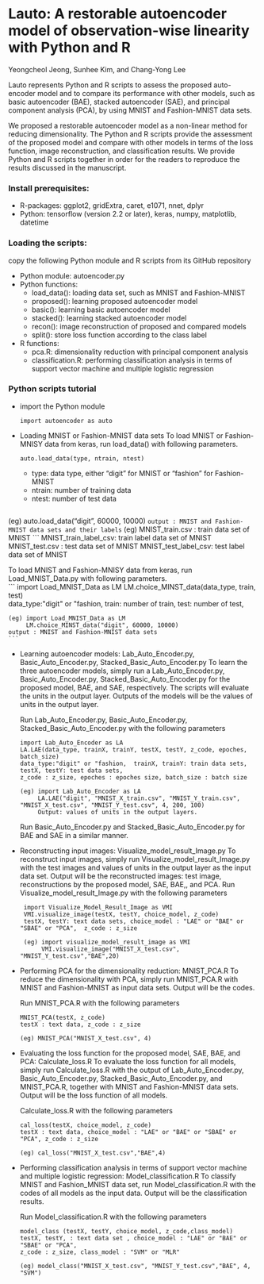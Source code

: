 # Lauto: A restorable autoencoder model of observation-wise linearity with Python and R


Yeongcheol Jeong, Sunhee Kim, and Chang-Yong Lee

Lauto represents Python and R scripts to assess the proposed auto-encoder model and to compare its performance with other models, such as basic autoencoder (BAE), stacked autoencoder (SAE), and principal component analysis (PCA), by using MNIST and Fashion-MNIST data sets.


We proposed a restorable autoencoder model as a non-linear method for reducing dimensionality. The Python and R scripts provide the assessment of the proposed model and compare with other models in terms of the loss function, image reconstruction, and classification results. We provide Python and R scripts together in order for the readers to reproduce the results discussed in the manuscript.

### Install prerequisites:
* R-packages: ggplot2, gridExtra, caret, e1071, nnet, dplyr
* Python: tensorflow (version 2.2 or later), keras, numpy, matplotlib, datetime

### Loading the scripts: 
   copy the following Python module and R scripts from its GitHub repository

* Python module: autoencoder.py
* Python functions: 	
    + load_data(): loading data set, such as MNIST and Fashion-MNIST
    + proposed(): learning proposed autoencoder model
    + basic(): learning basic autoencoder model
    + stacked(): learning stacked autoencoder model
    + recon(): image reconstruction of proposed and compared models
    + split(): store loss function according to the class label
* R functions:
    + pca.R: dimensionality reduction with principal component analysis
    + classification.R: performing classification analysis in terms of support vector machine
                            and multiple logistic regression


### Python scripts tutorial
* import the Python module 
    ```
    import autoencoder as auto
    ```
* Loading MNIST or Fashion-MNIST data sets
To load MNIST or Fashion-MNISY data from keras, run load_data() with following parameters.

    ```
    auto.load_data(type, ntrain, ntest) 
    ```
    + type: data type, either “digit” for MNIST or “fashion” for Fashion-MNIST
    + ntrain: number of training data		
    + ntest: number of test data
    ```
(eg) auto.load_data(“digit”, 60000, 10000)
    ```
output : MNIST and Fashion-MNIST data sets and their labels
    ```
(eg) MNIST_train.csv : train data set of MNIST
    ```
MNIST_train_label_csv:  train label data set of MNIST 
MNIST_test.csv : test data set of MNIST
MNIST_test_label_csv: test label data set of MNIST 


To load MNIST and Fashion-MNISY data from keras, run Load_MNIST_Data.py with following parameters.   
    ```
    import Load_MNIST_Data as LM
    LM.choice_MINST_data(data_type, train, test)  
    data_type:"digit" or "fashion, 	train: number of train, test: number of test,	

    (eg) import Load_MNIST_Data as LM
         LM.choice_MINST_data("digit", 60000, 10000) 
    output : MNIST and Fashion-MNIST data sets
    ```
* Learning autoencoder models: Lab_Auto_Encoder.py, Basic_Auto_Encoder.py, Stacked_Basic_Auto_Encoder.py
To learn the three autoencoder models, simply run a Lab_Auto_Encoder.py, Basic_Auto_Encoder.py, Stacked_Basic_Auto_Encoder.py for the proposed model, BAE, and SAE, respectively. The scripts will evaluate the units in the output layer. Outputs of the models will be the values of units in the output layer.

    Run Lab_Auto_Encoder.py, Basic_Auto_Encoder.py, Stacked_Basic_Auto_Encoder.py with the following parameters
    ```    
    import Lab_Auto_Encoder as LA
    LA.LAE(data_type, trainX, trainY, testX, testY, z_code, epoches, batch_size)
    data_type:"digit" or "fashion, 	trainX, trainY: train data sets, testX, testY: test data sets,     
    z_code : z_size, epoches : epoches size, batch_size : batch size

    (eg) import Lab_Auto_Encoder as LA 
         LA.LAE("digit", "MNIST_X_train.csv", "MNIST_Y_train.csv", "MNIST_X_test.csv", "MNIST_Y_test.csv", 4, 200, 100)
         Output: values of units in the output layers. 
    ```     
    Run Basic_Auto_Encoder.py and Stacked_Basic_Auto_Encoder.py for BAE and SAE in a similar manner.

* Reconstructing input images: Visualize_model_result_Image.py
To reconstruct input images, simply run Visualize_model_result_Image.py with the test images and values of units in the output layer as the input data set. Output will be the reconstructed images: test image, reconstructions by the proposed model, SAE, BAE,, and PCA.
Run Visualize_model_result_Image.py with the following parameters
    ```  
     import Visualize_Model_Result_Image as VMI
     VMI.visualize_image(testX, testY, choice_model, z_code)
     testX, testY: text data sets, choice_model : "LAE" or "BAE" or "SBAE" or "PCA",  z_code : z_size
     
     (eg) import visualize_model_result_image as VMI 
          VMI.visualize_image("MNIST_X_test.csv", "MNIST_Y_test.csv","BAE",20)
    ```   
    
* Performing PCA for the dimensionality reduction: MNIST_PCA.R
To reduce the dimensionality with PCA, simply run MNIST_PCA.R with MNIST and Fashion-MNIST as input data sets. Output will be the codes. 

    Run MNIST_PCA.R with the following parameters
    ```  
    MNIST_PCA(testX, z_code) 
    testX : text data, z_code : z_size
    
    (eg) MNIST_PCA("MNIST_X_test.csv", 4)

     ```  
* Evaluating the loss function for the proposed model, SAE, BAE, and PCA: Calculate_loss.R
To evaluate the loss function for all models, simply run Calculate_loss.R with the output of Lab_Auto_Encoder.py, Basic_Auto_Encoder.py, Stacked_Basic_Auto_Encoder.py, and MNIST_PCA.R, together with MNIST and Fashion-MNIST data sets. Output will be the loss function of all models.

    Calculate_loss.R with the following parameters
    ```  
    cal_loss(testX, choice_model, z_code)
    testX : text data, choice_model : "LAE" or "BAE" or "SBAE" or "PCA", z_code : z_size

    (eg) cal_loss("MNIST_X_test.csv","BAE",4)

     ```  
* Performing classification analysis in terms of support vector machine and multiple logistic regression: Model_classification.R
To classify MNIST and Fashion_MNIST data set, run Model_classification.R with the codes of all models as the input data. Output will be the classification results.

    Run Model_classification.R with the following parameters
    ```  
    model_class (testX, testY, choice_model, z_code,class_model)
    testX, testY, : text data set , choice_model : "LAE" or "BAE" or "SBAE" or "PCA", 
    z_code : z_size, class_model : "SVM" or "MLR"

    (eg) model_class("MNIST_X_test.csv", "MNIST_Y_test.csv","BAE", 4, "SVM")
     ```  
